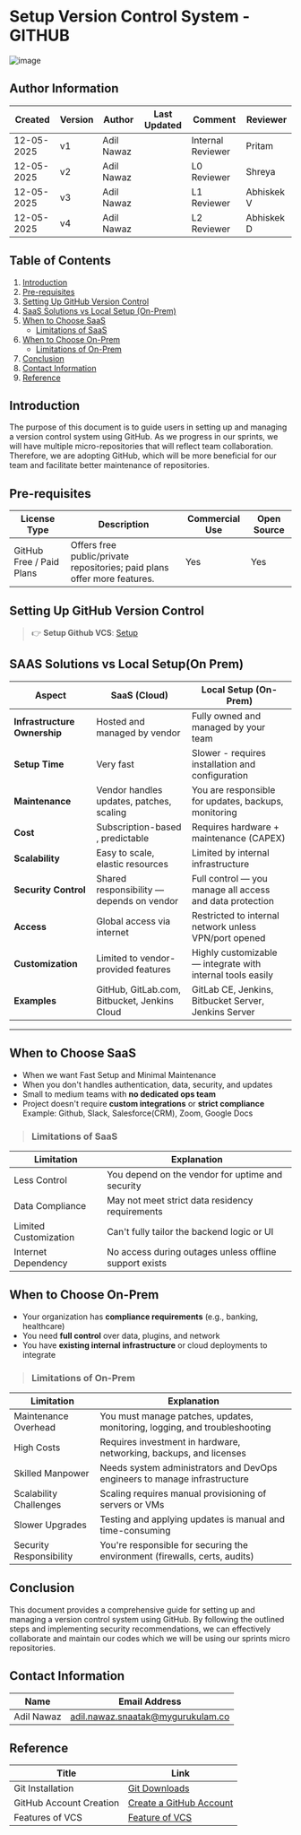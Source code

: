 #  Setup Version Control System - GITHUB

![image](https://github.com/user-attachments/assets/3a170719-a472-4a0c-8a38-1906e6bc461e)

##  **Author Information**
| Created     | Version | Author        | Last Updated       | Comment          | Reviewer         |
|-------------|---------|---------------|--------------------|------------------|------------------|
| 12-05-2025  | v1      | Adil Nawaz    |          | Internal Reviewer| Pritam        |
| 12-05-2025  | v2   | Adil Nawaz       |          | L0 Reviewer      | Shreya           |
| 12-05-2025  | v3    | Adil Nawaz      |          | L1 Reviewer      | Abhiskek V         |
| 12-05-2025  | v4    | Adil Nawaz      |          | L2 Reviewer      | Abhiskek D         |

## Table of Contents



1. [Introduction](#introduction)
2. [Pre-requisites](#pre-requisites)
3. [Setting Up GitHub Version Control](#setting-up-github-version-control)
4. [SaaS Solutions vs Local Setup (On-Prem)](#saas-solutions-vs-local-setupon-prem)
5. [When to Choose SaaS](#when-to-choose-saas)
   * [Limitations of SaaS](#limitations-of-saas)
6. [When to Choose On-Prem](#when-to-choose-on-prem)
   * [Limitations of On-Prem](#limitations-of-on-prem)
7. [Conclusion](#conclusion)
8. [Contact Information](#contact-information)
9. [Reference](#reference)



## Introduction

The purpose of this document is to guide users in setting up and managing a version control system using GitHub. As we progress in our sprints, we will have multiple micro-repositories that will reflect team collaboration. Therefore, we are adopting GitHub, which will be more beneficial for our team and facilitate better maintenance of repositories.

## Pre-requisites

| License Type        | Description                                             | Commercial Use | Open Source |
|---------------------|---------------------------------------------------------|----------------|-------------|
| GitHub Free / Paid Plans | Offers free public/private repositories; paid plans offer more features. | Yes            | Yes         |


## Setting Up GitHub Version Control

> 👉 **Setup Github VCS**: [Setup](https://github.com/snaatak-Downtime-Crew/Documentation/blob/SCRUMS-96-YUVRAJ/vcs_design%20+%20poc/features%20of%20vcs/detail%20document/README.md)


## SAAS Solutions vs Local Setup(On Prem)


| **Aspect**                   | **SaaS (Cloud)**                                             | **Local Setup (On-Prem)**                                  |
| ---------------------------- | ------------------------------------------------------------ | ---------------------------------------------------------- |
| **Infrastructure Ownership** | Hosted and managed by vendor                                 | Fully owned and managed by your team                       |
| **Setup Time**               | Very fast                                 | Slower - requires installation and configuration           |
| **Maintenance**              | Vendor handles updates, patches, scaling                     | You are responsible for updates, backups, monitoring       |
| **Cost**                     | Subscription-based , predictable                       | Requires hardware + maintenance (CAPEX)                    |
| **Scalability**              | Easy to scale, elastic resources                             | Limited by internal infrastructure                         |
| **Security Control**         | Shared responsibility — depends on vendor                    | Full control — you manage all access and data protection   |
| **Access**                   | Global access via internet                                   | Restricted to internal network unless VPN/port opened      |
| **Customization**            | Limited to vendor-provided features                          | Highly customizable — integrate with internal tools easily |
| **Examples**                 | GitHub, GitLab.com, Bitbucket, Jenkins Cloud                 | GitLab CE, Jenkins, Bitbucket Server, Jenkins Server         |

---

##  **When to Choose SaaS**

* When we want Fast Setup and Minimal Maintenance
* When you don't handles authentication, data, security, and updates
* Small to medium teams with **no dedicated ops team**
* Project doesn't require **custom integrations** or **strict compliance**
  Example: Github, Slack, Salesforce(CRM), Zoom, Google Docs

> ### **Limitations of SaaS**

| Limitation               | Explanation                                            |
| ------------------------ | ------------------------------------------------------ |
|  Less Control          | You depend on the vendor for uptime and security       |
|  Data Compliance       | May not meet strict data residency requirements        |
|  Limited Customization | Can't fully tailor the backend logic or UI             |
|  Internet Dependency   | No access during outages unless offline support exists |


##  **When to Choose On-Prem**

* Your organization has **compliance requirements** (e.g., banking, healthcare)
* You need **full control** over data, plugins, and network
* You have **existing internal infrastructure** or cloud deployments to integrate

> ### Limitations of On-Prem

| Limitation                 | Explanation                                                                      |
| -------------------------- | -------------------------------------------------------------------------------- |
|  Maintenance Overhead   | You must manage patches, updates, monitoring, logging, and troubleshooting       |
|  High Costs      | Requires investment in hardware, networking, backups, and licenses               |
|  Skilled Manpower     | Needs system administrators and DevOps engineers to manage infrastructure        |
|  Scalability Challenges  | Scaling requires manual provisioning of servers or VMs                           |
|  Slower Upgrades         | Testing and applying updates is manual and time-consuming                        |
|  Security Responsibility | You're responsible for securing the environment (firewalls, certs, audits)       |



##   Conclusion
This document provides a comprehensive guide for setting up and managing a version control system using GitHub. By following the outlined steps and implementing security recommendations, we can effectively collaborate and maintain our codes which we will be using our sprints micro repositories.

## Contact Information


| Name         | Email Address                                 |
|--------------|-----------------------------------------------|
| Adil Nawaz | adil.nawaz.snaatak@mygurukulam.co           |

##  Reference

| Title                                 | Link                                                                                           |
|---------------------------------------|------------------------------------------------------------------------------------------------|
| Git Installation                      | [Git Downloads](https://git-scm.com/downloads)                                              |
| GitHub Account Creation               | [Create a GitHub Account](https://github.com/join)   |
| Features of VCS                       | [Feature of VCS](https://github.com/mygurukulam-p10/Documention/blob/main/VCS%20Design%20%2B%20POC/Features%20of%20VCS/POC%20to%20setup%20recommeded%20VCS%20as%20per%20conclusion%20doc/README.md) |

